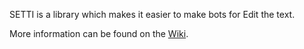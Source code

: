 SETTI is a library which makes it easier to make bots for Edit the text.

More information can be found on the [Wiki](https://github.com/Tikolu/SETTI/wiki).
